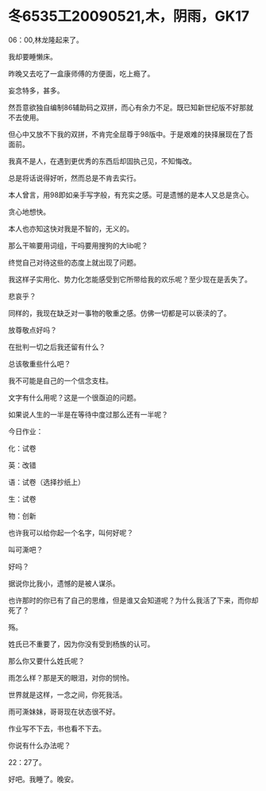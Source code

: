# 冬6535工20090521,木，阴雨，GK17

06：00,林龙隆起来了。

我却要睡懒床。

昨晚又去吃了一盒康师傅的方便面，吃上瘾了。

妄念特多，甚多。

然吾意欲独自编制86辅助码之双拼，而心有余力不足。既已知新世纪版不好那就不去使用。

但心中又放不下我的双拼，不肯完全屈尊于98版中。于是艰难的抉择展现在了吾面前。

我真不是人，在遇到更优秀的东西后却固执己见，不知悔改。

总是将话说得好听，然而总是不肯去实行。

本人曾言，用98即如亲手写字般，有充实之感。可是遗憾的是本人又总是贪心。

贪心地想快。

本人也亦知这快对我是不智的，无义的。

那么干嘛要用词组，干吗要用搜狗的大lib呢？

终觉自己对待这些的态度上就出现了问题。

我这样子实用化、势力化怎能感受到它所带给我的欢乐呢？至少现在是丢失了。

悲哀乎？

同样的，我现在缺乏对一事物的敬重之感。仿佛一切都是可以亵渎的了。

放尊敬点好吗？

在批判一切之后我还留有什么？

总该敬重些什么吧？

我不可能是自己的一个信念支柱。

文字有什么用呢？这是一个很亟迫的问题。

如果说人生的一半是在等待中度过那么还有一半呢？

今日作业：

化：试卷

英：改错

语：试卷（选择抄纸上）

生：试卷

物：创新

也许我可以给你起一个名字，叫何好呢？

叫可澌吧？

好吗？

据说你比我小，遗憾的是被人谋杀。

也许那时的你已有了自己的思维，但是谁又会知道呢？为什么我活了下来，而你却死了？

殇。

姓氏已不重要了，因为你没有受到杨族的认可。

那么你又要什么姓氏呢？

雨怎么样？那是天的眼泪，对你的悯怜。

世界就是这样，一念之间，你死我活。

雨可澌妹妹，哥哥现在状态很不好。

作业写不下去，书也看不下去。

你说有什么办法呢？

22：27了。

好吧。我睡了。晚安。

